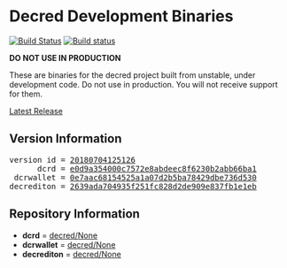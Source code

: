 
# Decred Development Binaries

[![Build Status](https://travis-ci.org/matheusd/decred-weekly-builds.svg?branch=v20180704125126)](https://travis-ci.org/matheusd/decred-weekly-builds) [![Build status](https://ci.appveyor.com/api/projects/status/hncgrnv0xuqb6s3c/branch/v20180704125126?svg=true)](https://ci.appveyor.com/project/matheusd/decred-weekly-builds/branch/v20180704125126)


**DO NOT USE IN PRODUCTION**

These are binaries for the decred project built from unstable, under development
code. Do not use in production. You will not receive support for them.

[Latest Release](https://github.com/matheusd/decred-weekly-builds/releases/latest)

## Version Information

<pre>
version id = <a href="https://github.com/matheusd/decred-weekly-builds/releases/tag/v20180704125126">20180704125126</a>
      dcrd = <a href="https://github.com/decred/dcrd/commits/e0d9a354000c7572e8abdeec8f6230b2abb66ba1">e0d9a354000c7572e8abdeec8f6230b2abb66ba1</a>
 dcrwallet = <a href="https://github.com/decred/dcrwallet/commits/0e7aac68154525a1a07d2b5ba78429dbe736d530">0e7aac68154525a1a07d2b5ba78429dbe736d530</a>
decrediton = <a href="https://github.com/decred/decrediton/commits/2639ada704935f251fc828d2de909e837fb1e1eb">2639ada704935f251fc828d2de909e837fb1e1eb</a>
</pre>

## Repository Information

- **dcrd** = [decred/None](https://github.com/decred/dcrd)
- **dcrwallet** = [decred/None](https://github.com/decred/dcrwallet)
- **decrediton** = [decred/None](https://github.com/decred/decrediton)


